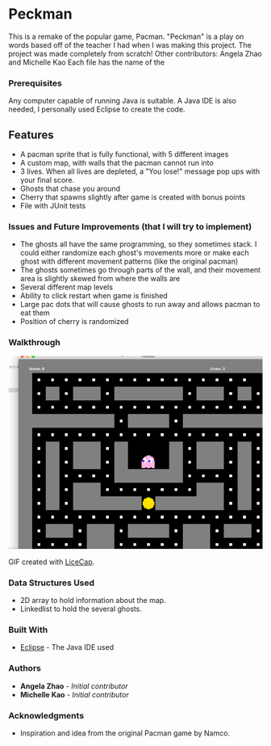 # Peckman
This is a remake of the popular game, Pacman. "Peckman" is a play on words based off of the teacher I had when I was making this project. The project was made completely from scratch!
Other contributors: Angela Zhao and Michelle Kao
Each file has the name of the 

### Prerequisites

Any computer capable of running Java is suitable. A Java IDE is also needed, I personally used Eclipse to create the code.  

## Features

- A pacman sprite that is fully functional, with 5 different images
- A custom map, with walls that the pacman cannot run into
- 3 lives. When all lives are depleted, a "You lose!" message pop ups with your final score.
- Ghosts that chase you around
- Cherry that spawns slightly after game is created with bonus points
- File with JUnit tests

### Issues and Future Improvements (that I will try to implement)

- The ghosts all have the same programming, so they sometimes stack. I could either randomize each ghost's movements more or make each ghost with different movement patterns (like the original pacman)
- The ghosts sometimes go through parts of the wall, and their movement area is slightly skewed from where the walls are
- Several different map levels
- Ability to click restart when game is finished
- Large pac dots that will cause ghosts to run away and allows pacman to eat them
- Position of cherry is randomized

### Walkthrough

<img src='walkthrough_pacman_3.gif' title='Video Walkthrough' width='' alt='Video Walkthrough' />

GIF created with [LiceCap](http://www.cockos.com/licecap/).

### Data Structures Used
- 2D array to hold information about the map.
- Linkedlist to hold the several ghosts.

### Built With

* [Eclipse](https://www.eclipse.org/ide/) - The Java IDE used

### Authors

* **Angela Zhao** - *Initial contributor*
* **Michelle Kao** - *Initial contributor*

### Acknowledgments

* Inspiration and idea from the original Pacman game by Namco. 
